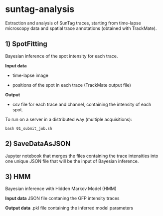 # suntag-analysis
Extraction and analysis of SunTag traces, starting from time-lapse microscopy data and spatial trace annotations (obtained with TrackMate).

## 1) SpotFitting
Bayesian inference of the spot intensity for each trace.

**Input data**
    
- time-lapse image
    
- positions of the spot in each trace (TrackMate output file)
    
**Output**

- csv file for each trace and channel, containing the intensity of each spot.

To run on a server in a distributed way (multiple acquisitions):

`bash 01_submit_job.sh`

## 2) SaveDataAsJSON
Jupyter notebook that merges the files containing the trace intensities into one unique JSON file that will be the input of Bayesian inference.

## 3) HMM
Bayesian inference with Hidden Markov Model (HMM)

**Input data**  JSON file contaning the GFP intensity traces

**Output data** .pkl file containing the inferred model parameters
